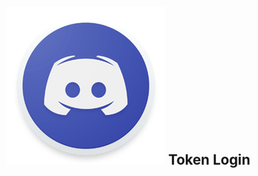 # <img src="https://github.com/CoSeR-Source/DC-Token-Login/blob/master/Discord-Logo.png?raw=true" width=320 height=320 alt=""> Token Login
